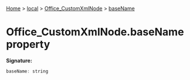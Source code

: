 [Home](./index) &gt; [local](local.md) &gt; [Office\_CustomXmlNode](local.office_customxmlnode.md) &gt; [baseName](local.office_customxmlnode.basename.md)

# Office\_CustomXmlNode.baseName property


**Signature:**
```javascript
baseName: string
```
